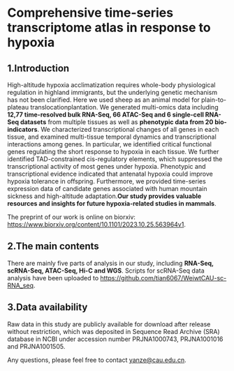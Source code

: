 # Comprehensive time-series transcriptome atlas in response to hypoxia

1.Introduction
----
High-altitude hypoxia acclimatization requires whole-body physiological regulation in highland immigrants, but the underlying genetic mechanism has not been clarified. Here we used sheep as an animal model for plain-to-plateau translocationplantation. We generated multi-omics data including **12,77 time-resolved bulk RNA-Seq, 66 ATAC-Seq and 6 single-cell RNA-Seq datasets** from multiple tissues as well as **phenotypic data from 20 bio-indicators**. We characterized transcriptional changes of all genes in each tissue, and examined multi-tissue temporal dynamics and transcriptional interactions among genes. In particular, we identified critical functional genes regulating the short response to hypoxia in each tissue. We further identified TAD-constrained cis-regulatory elements, which suppressed the transcriptional activity of most genes under hypoxia. Phenotypic and transcriptional evidence indicated that antenatal hypoxia could improve hypoxia tolerance in offspring. Furthermore, we provided time-series expression data of candidate genes associated with human mountain sickness and high-altitude adaptation.**Our study provides valuable resources and insights for future hypoxia-related studies in mammals**.

The preprint of our work is online on biorxiv: https://www.biorxiv.org/content/10.1101/2023.10.25.563964v1.

2.The main contents
----
There are mainly five parts of analysis in our study, including **RNA-Seq, scRNA-Seq, ATAC-Seq, Hi-C and WGS**. Scripts for scRNA-Seq data analysis have been uploaded to https://github.com/tian6067/WeiwtCAU-sc-RNA_seq.

3.Data availability 
----
Raw data in this study are publicly available for download after release without restriction, which was deposited in Sequence Read Archive (SRA) database in NCBI under accession number PRJNA1000743, PRJNA1001016 and PRJNA1001505.

Any questions, please feel free to contact yanze@cau.edu.cn.
